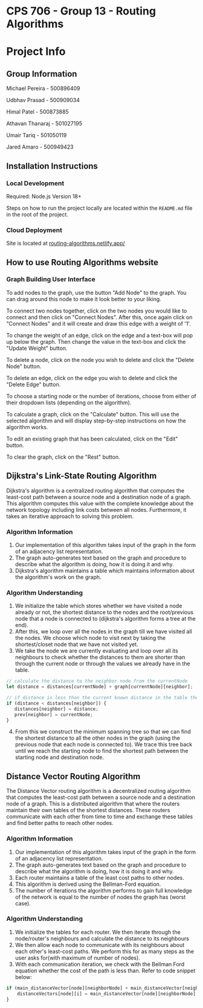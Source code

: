 # CPS 706 - Group 13 - Routing Algorithms

# Project Info

## Group Information 

Michael Pereira - 500896409

Udbhav Prasad - 500909034

Himal Patel - 500873885

Athavan Thanaraj - 501027195

Umair Tariq - 501050119

Jared Amaro - 500949423

## Installation Instructions

### Local Development

Required: Node.js Version 18+

Steps on how to run the project locally are located within the `README.md` file in the root of the project.

### Cloud Deployment

Site is located at <a href="https://routing-algorithms.netlify.app/">routing-algorithms.netlify.app/</a>

## How to use Routing Algorithms website

### Graph Building User Interface

To add nodes to the graph, use the button "Add Node" to the graph. You can drag around this node to make it look 
better to your liking.

To connect two nodes together,  click on the two nodes you would like to connect and then click on "Connect Nodes". After 
this, once again click on "Connect Nodes" and it will create and draw this edge with a weight of '1'. 

To change the weight of an edge, click on the edge and a text-box will pop up below the graph. Then change the value 
in the text-box and click the "Update Weight" button.

To delete a node, click on the node you wish to delete and click the "Delete Node" button.

To delete an edge, click on the edge you wish to delete and click the "Delete Edge" button.

To choose a starting node or the number of iterations, choose from either of their dropdown lists (depending on the algorithm).

To calculate a graph, click on the "Calculate" button. This will use the selected algorithm and will display step-by-step instructions on how the algorithm works.

To edit an existing graph that has been calculated, click on the "Edit" button.

To clear the graph, click on the "Rest" button.

## Dijkstra's Link-State Routing Algorithm

Dijkstra's algorithm is a centralized routing algorithm that computes the least-cost path between a source node and a 
destination node of a graph. This algorithm computes this value with the complete knowledge about the network 
topology including link costs between all nodes. Furthermore, it takes an iterative approach to solving this 
problem.

### Algorithm Information

1. Our implementation of this algorithm takes input of the graph in the form of an adjacency list representation.
2. The graph auto-generates text based on the graph and procedure to describe what the algorithm is doing, how it is 
doing it and why.
3. Dijkstra's algorithm maintains a table which maintains information about the algorithm's work on the graph. 

### Algorithm Understanding

1. We initialize the table which stores whether we have visited a node already or not, the shortest distance to the 
nodes and the root/previous node that a node is connected to (dijkstra's algorithm forms a tree at the end).
2. After this, we loop over all the nodes in the graph till we have visited all the nodes. We choose which node to 
visit next by taking the shortest/closet node that we have not visited yet.
3. We take the node we are currently evaluating and loop over all its neighbours to check whether the distances
to them are shorter than through the current node or through the values we already have in the table.

```javascript
// calculate the distance to the neighbor node from the currentNode
let distance = distances[currentNode] + graph[currentNode][neighbor];

// if distance is less than the current known distance in the table then update the distance
if (distance < distances[neighbor]) {
   distances[neighbor] = distance;
   prev[neighbor] = currentNode;
}
```
4. From this we construct the minimum spanning tree so that we can find the shortest distance to all the other 
nodes in the graph (using the previous node that each node is connected to). We trace this tree back until we reach 
the starting node to find the shortest path between the starting node and destination node.

## Distance Vector Routing Algorithm

The Distance Vector routing algorithm is a decentralized routing algorithm that computes the least-cost path between a 
source node and a destination node of a graph. This is a distributed algorithm that where the routers maintain their 
own tables of the shortest distances. These routers communicate with each other from time to time and exchange these 
tables and find better paths to reach other nodes.

### Algorithm Information

1. Our implementation of this algorithm takes input of the graph in the form of an adjacency list representation.
2. The graph auto-generates text based on the graph and procedure to describe what the algorithm is doing, how it is
   doing it and why.
3. Each router maintains a table of the least cost paths to other nodes.
4. This algorithm is derived using the Bellman-Ford equation.
5. The number of iterations the algorithm performs to gain full knowledge of the network is equal to the number of 
nodes the graph has (worst case).

### Algorithm Understanding

1. We initialize the tables for each router. We then iterate through the node/router's neighbours and calculate the 
distance to its neighbours
2. We then allow each node to communicate with its neighbours about each other's least-cost paths. We perform this for 
as many steps as the user asks for(with maximum of number of nodes).
3. With each communication iteration, we check with the Bellman Ford equation whether the cost of the path is 
less than. Refer to code snippet below:
```javascript
if (main_distanceVector[node][neighborNode] + main_distanceVector[neighborNode][i] < main_distanceVector[node][i]) {
    distanceVectors[node][i] = main_distanceVector[node][neighborNode] + main_distanceVector[neighborNode][i];
}
```
